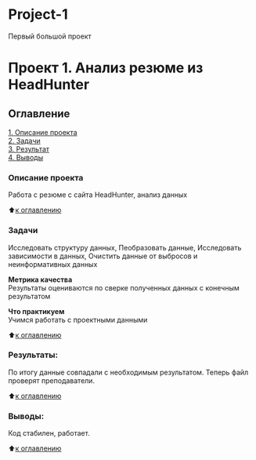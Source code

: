 # Project-1
Первый большой проект
# Проект 1. Анализ резюме из HeadHunter

## Оглавление  
[1. Описание проекта](.README.md#Описание-проекта)  
[2. Задачи](.README.md#Задачи)    
[3. Результат](.README.md#Результат)    
[4. Выводы](.README.md#Выводы) 

### Описание проекта    
Работа с резюме с сайта HeadHunter, анализ данных

:arrow_up:[к оглавлению](_)


### Задачи    
Исследовать структуру данных, Пеобразовать данные, Исследовать зависимости в данных, Очистить данные от выбросов и неинформативных данных


**Метрика качества**     
Результаты оцениваются по сверке полученных данных с конечным результатом

**Что практикуем**     
Учимся работать с проектными данными


:arrow_up:[к оглавлению](.README.md#Оглавление)


### Результаты:  
По итогу данные совпадали с необходимым результатом. Теперь файл проверят преподаватели.

:arrow_up:[к оглавлению](.README.md#Оглавление)


### Выводы:  
Код стабилен, работает.

:arrow_up:[к оглавлению](.README.md#Оглавление)
